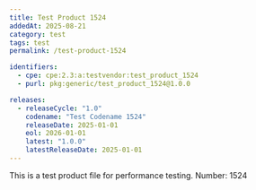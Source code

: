 ```yaml
---
title: Test Product 1524
addedAt: 2025-08-21
category: test
tags: test
permalink: /test-product-1524

identifiers:
  - cpe: cpe:2.3:a:testvendor:test_product_1524
  - purl: pkg:generic/test_product_1524@1.0.0

releases:
  - releaseCycle: "1.0"
    codename: "Test Codename 1524"
    releaseDate: 2025-01-01
    eol: 2026-01-01
    latest: "1.0.0"
    latestReleaseDate: 2025-01-01
---
```


This is a test product file for performance testing. Number: 1524
